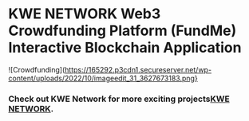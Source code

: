 # KWE NETWORK Web3 Crowdfunding Platform (FundMe) Interactive Blockchain Application
![Crowdfunding](https://165292.p3cdn1.secureserver.net/wp-content/uploads/2022/10/imageedit_31_3627673183.png}

### Check out KWE Network for more exciting projects[KWE NETWORK](https://www.kwe.network).
